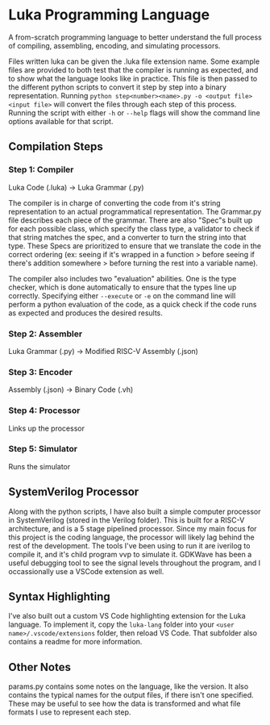 # Luka Programming Language
A from-scratch programming language to better understand the full process of compiling, assembling, encoding, and simulating processors.

Files written luka can be given the .luka file extension name.
Some example files are provided to both test that the compiler is running as expected, and to show what the language looks like in practice.
This file is then passed to the different python scripts to convert it step by step into a binary representation.
Running `python step<number><name>.py -o <output file> <input file>` will convert the files through each step of this process.
Running the script with either `-h` or `--help` flags will show the command line options available for that script.

## Compilation Steps

### Step 1: Compiler

Luka Code (.luka) -> Luka Grammar (.py)

The compiler is in charge of converting the code from it's string representation to an actual programmatical representation.
The Grammar.py file describes each piece of the grammar.
There are also "Spec"s built up for each possible class, which specify the class type, a validator to check if that string matches the spec, and a converter to turn the string into that type.
These Specs are prioritized to ensure that we translate the code in the correct ordering
(ex: seeing if it's wrapped in a function > before seeing if there's addition somewhere > before turning the rest into a variable name).

The compiler also includes two "evaluation" abilities.
One is the type checker, which is done automatically to ensure that the types line up correctly.
Specifying either `--execute` or `-e` on the command line will perform a python evaluation of the code, as a quick check if the code runs as expected and produces the desired results.


### Step 2: Assembler

Luka Grammar (.py) -> Modified RISC-V Assembly (.json)


### Step 3: Encoder

Assembly (.json) -> Binary Code (.vh)


### Step 4: Processor

Links up the processor


### Step 5: Simulator

Runs the simulator

## SystemVerilog Processor

Along with the python scripts, I have also built a simple computer processor in SystemVerilog (stored in the Verilog folder).
This is built for a RISC-V architecture, and is a 5 stage pipelined processor.
Since my main focus for this project is the coding language, the processor will likely lag behind the rest of the development.
The tools I've been using to run it are iverilog to compile it, and it's child program vvp to simulate it.
GDKWave has been a useful debugging tool to see the signal levels throughout the program, and I occassionally use a VSCode extension as well.

## Syntax Highlighting

I've also built out a custom VS Code highlighting extension for the Luka language. To implement it, copy the `luka-lang` folder into your `<user name>/.vscode/extensions` folder, then reload VS Code. That subfolder also contains a readme for more information.

## Other Notes

params.py contains some notes on the language, like the version.
It also contains the typical names for the output files, if there isn't one specified.
These may be useful to see how the data is transformed and what file formats I use to represent each step.